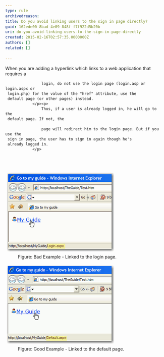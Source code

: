 ```yaml
---
type: rule
archivedreason: 
title: Do you avoid linking users to the sign in page directly?
guid: 162ede00-8bad-4e09-848f-f7f922d5b20b
uri: do-you-avoid-linking-users-to-the-sign-in-page-directly
created: 2015-02-16T02:57:35.0000000Z
authors: []
related: []

---
```



<p>
                    When you are adding a hyperlink which links to a web 
     application that requires a
                    
                    login, do not use the login page (login.asp or login.aspx or 
     login.php) for the value of the "href" attribute, use the 
     default page (or other pages) instead.
                </p><p>
                    Thus, if a user is already logged in, he will go to the 
     default page. If not, the
                    
                    page will redirect him to the login page. But if you use the 
     sign in page, the user has to sign in again though he's 
     already logged in.
                </p>
<br><excerpt class='endintro'></excerpt><br>
<dl class="badImage"><dt>
      <img alt="Bad" src="../../assets/BadNoUseLogin.GIF" style="margin:5px;" />
   </dt><dd>Figure: Bad Example - Linked to the login page.</dd></dl><dl class="goodImage"><dt> 
      <img alt="Good" src="../../assets/GoodNoUseLogin.GIF" style="margin:5px;" />
   </dt><dd>Figure: Good Example - Linked to the default page.</dd></dl>


